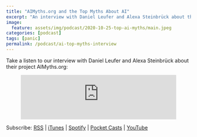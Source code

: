 ```yaml
---
title: "AIMyths.org and the Top Myths About AI"
excerpt: "An interview with Daniel Leufer and Alexa Steinbrück about their project AIMyths.org."
image: 
  feature: assets/img/podcast/2020-10-25-top-ai-myths/main.jpeg
categories: [podcast]
tags: [panic]
permalink: /podcast/ai-top-myths-interview
---
```

Take a listen to our interview with Daniel Leufer and Alexa Steinbrück about their project AIMyths.org:

<figure>
<iframe title="The Top Myths About AI" src="https://www.podbean.com/media/player/mgs78-f04e78&?from=usersite&skin=1&fonts=Helvetica&auto=0&download=1&share=1&version=1&btn-skin=103" height="122" width="100%" style="border: none;" scrolling="no" data-name="pb-iframe-player" ></iframe>
</figure> 

Subscribe: <a href="https://feed.podbean.com/aitalk/feed.xml">RSS</a> |
<a href="https://podcasts.apple.com/us/podcast/lets-talk-ai/id1502782720">iTunes</a> |
<a href="https://open.spotify.com/show/17HiNdxcoKJLLNibIAyUch">Spotify</a> |
<a href="https://pca.st/podcast/824c4060-472b-0138-9766-0acc26574db2">Pocket Casts</a> |
<a href="https://www.youtube.com/channel/UCKARTq-t5SPMzwtft8FWwnA">YouTube</a>

